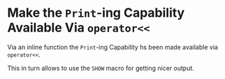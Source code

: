 # Make the `Print`-ing Capability Available Via `operator<<`

Via an inline function the `Print`-ing Capability hs been made available via `operator<<`.

This in turn allows to use the `SHOW` macro for getting nicer output.